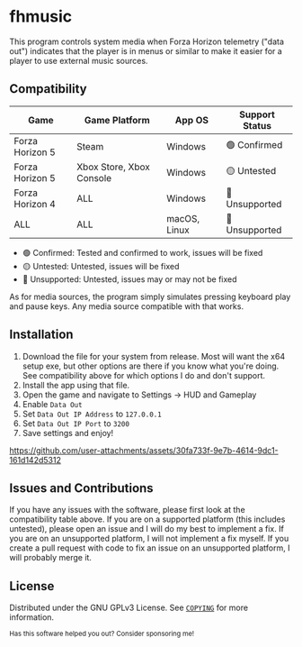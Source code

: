 # fhmusic
This program controls system media when Forza Horizon telemetry ("data out") indicates that the player is in menus or similar to make it easier for a player to use external music sources.

## Compatibility
| Game            | Game Platform            | App OS       | Support Status |
|-----------------|--------------------------|--------------|----------------|
| Forza Horizon 5 | Steam                    | Windows      | 🟢 Confirmed      |
| Forza Horizon 5 | Xbox Store, Xbox Console | Windows      | 🟡 Untested       |
| Forza Horizon 4 | ALL                      | Windows      | 🔴 Unsupported       |
| ALL             | ALL                      | macOS, Linux | 🔴 Unsupported    |
- 🟢 Confirmed: Tested and confirmed to work, issues will be fixed
- 🟡 Untested: Untested, issues will be fixed
- 🔴 Unsupported: Untested, issues may or may not be fixed

As for media sources, the program simply simulates pressing keyboard play and pause keys. Any media source compatible with that works.

## Installation
1. Download the file for your system from release. Most will want the x64 setup exe, but other options are there if you know what you're doing. See compatibility above for which options I do and don't support.
2. Install the app using that file.
3. Open the game and navigate to Settings -> HUD and Gameplay
4. Enable ``Data Out``
5. Set ``Data Out IP Address`` to ``127.0.0.1``
6. Set ``Data Out IP Port`` to ``3200``
7. Save settings and enjoy!

https://github.com/user-attachments/assets/30fa733f-9e7b-4614-9dc1-161d142d5312

## Issues and Contributions
If you have any issues with the software, please first look at the compatibility table above. If you are on a supported platform (this includes untested), please open an issue and I will do my best to implement a fix. If you are on an unsupported platform, I will not implement a fix myself. If you create a pull request with code to fix an issue on an unsupported platform, I will probably merge it.

## License
Distributed under the GNU GPLv3 License. See [`COPYING`](./COPYING) for more information.

<sub>
Has this software helped you out? Consider sponsoring me!
</sub>
